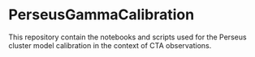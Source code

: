 # PerseusGammaCalibration
This repository contain the notebooks and scripts used for the Perseus cluster model calibration in the context of CTA observations.
